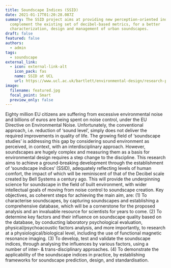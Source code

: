 ```yaml
---
title: Soundscape Indices (SSID)
date: 2021-01-17T01:20:28.087Z
summary: The SSID project aims at providing new perception-oriented indices to
  complement the existing set of decibel-based metrics, for a better
  characterization, design and management of urban soundscapes.
draft: false
featured: false
authors:
  - admin
tags:
  - soundscape
external_link:
  - icon: external-link-alt
    icon_pack: fas
    name: SSID at UCL
    url: https://www.ucl.ac.uk/bartlett/environmental-design/research-projects/2020/nov/soundscape-indices-ssid
image:
  filename: featured.jpg
  focal_point: Smart
  preview_only: false
---
```

Eighty million EU citizens are suffering from excessive environmental noise and billions of euros are being spent on noise control, under the EU Directive on Environmental Noise. Unfortunately, the conventional approach, i.e. reduction of ‘sound level’, simply does not deliver the required improvements in quality of life. The growing field of ‘soundscape studies’ is addressing this gap by considering sound environment as perceived, in context, with an interdisciplinary approach. However, soundscapes are hugely complex and measuring them as a basis for environmental design requires a step change to the discipline. This research aims to achieve a ground-breaking development through the establishment of ‘soundscape indices’ (SSID), adequately reflecting levels of human comfort, the impact of which will be reminiscent of that of the Decibel scale created by Bell Systems a century ago. This will provide the underpinning science for soundscape in the field of built environment, with wider intellectual goals of moving from noise control to soundscape creation. Key objectives, as coherent steps for achieving the main aim, are: (1) To characterise soundscapes, by capturing soundscapes and establishing a comprehensive database, which will be a cornerstone for the proposed analysis and an invaluable resource for scientists for years to come. (2) To determine key factors and their influence on soundscape quality based on the database, by conducting laboratory psychological evaluation, physical/psychoacoustic factors analysis, and more importantly, to research at a physiological/biological level, including the use of functional magnetic resonance imaging. (3) To develop, test and validate the soundscape indices, through analysing the influences by various factors, using a number of inter- & trans-disciplinary approaches. (4) To demonstrate the applicability of the soundscape indices in practice, by establishing frameworks for soundscape prediction, design, and standardisation.
